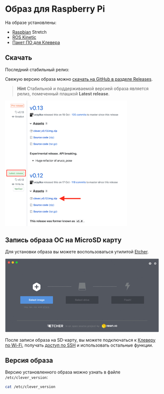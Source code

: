 # Образ для Raspberry Pi

На образе установлены:

* [Raspbian](https://www.raspberrypi.org/downloads/raspbian/) Stretch
* [ROS Kinetic](http://wiki.ros.org/kinetic)
* [Пакет ПО для Клевера](https://github.com/CopterExpress/clever)

## Скачать

Последний стабильный релиз:

**<a id="download-latest-release"></a>**

<script type="text/javascript">
    // get latest release from GitHub
    fetch('https://api.github.com/repos/CopterExpress/clever/releases').then(function(res) {
        return res.json();
    }).then(function(data) {
        // look for stable release
        let stable;
        for (let release of data) {
            if (!release.prerelease && !release.draft) {
                stable = release;
                break;
            }
        }
        let el = document.querySelector('#download-latest-release');
        let name = stable.name;
        let link = stable.assets[0].browser_download_url;
        el.innerHTML = name + ' – скачать'
        el.href = link;
    });
</script>

Свежую версию образа можно [скачать на GitHub в разделе Releases](https://github.com/CopterExpress/clever/releases).

> **Hint** Стабильной и поддерживаемой версией образа является релиз, помеченный плашкой **Latest release**.

<img src="../assets/image.png" width=400 alt="Скачивание образа">

## Запись образа ОС на MicroSD карту

Для установки образа вы можете воспользоваться утилитой [Etcher](https://etcher.io).

[![Etcher](../assets/etcher.gif)](https://etcher.io)

После записи образа на SD-карту, вы можете подключаться к [Клеверу по Wi-Fi](wifi.md), получать [доступ по SSH](ssh.md) и использовать остальные функции.

## Версия образа

Версию установленного образа можно узнать в файле `/etc/clever_version`:

```bash
cat /etc/clever_version
```
